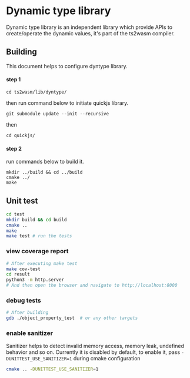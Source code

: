 # Dynamic type library

Dynamic type library is an independent library which provide APIs to create/operate the dynamic values, it's part of the ts2wasm compiler.

## Building

This document helps to configure dyntype library.

#### step 1

```shell
cd ts2wasm/lib/dyntype/
```

then run command below to initiate quickjs library.

```shell
git submodule update --init --recursive
```

then

``` shell
cd quickjs/
```

#### step 2

run commands below to build it.

``` shell
mkdir ../build && cd ../build
cmake ../
make
```

## Unit test

``` bash
cd test
mkdir build && cd build
cmake ..
make
make test # run the tests
```

### view coverage report

``` bash
# After executing make test
make cov-test
cd result
python3 -m http.server
# And then open the browser and navigate to http://localhost:8000
```

### debug tests

``` bash
# After building
gdb ./object_property_test  # or any other targets
```

### enable sanitizer

Sanitizer helps to detect invalid memory access, memory leak, undefined behavior and so on. Currently it is disabled by default, to enable it, pass `-DUNITTEST_USE_SANITIZER=1` during cmake configuration

``` bash
cmake .. -DUNITTEST_USE_SANITIZER=1
```

